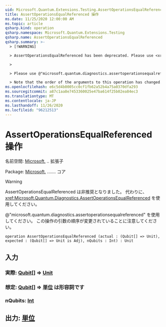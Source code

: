 ```yaml
---
uid: Microsoft.Quantum.Extensions.Testing.AssertOperationsEqualReferenced
title: AssertOperationsEqualReferenced 操作
ms.date: 11/25/2020 12:00:00 AM
ms.topic: article
qsharp.kind: operation
qsharp.namespace: Microsoft.Quantum.Extensions.Testing
qsharp.name: AssertOperationsEqualReferenced
qsharp.summary: >-
  > [!WARNING]

  > AssertOperationsEqualReferenced has been deprecated. Please use <xref:Microsoft.Quantum.Diagnostics.AssertOperationsEqualReferenced> instead.

  >

  > Please use @"microsoft.quantum.diagnostics.assertoperationsequalreferenced".

  > Note that the order of the arguments to this operation has changed.
ms.openlocfilehash: e6c5d4b0005cc0cf1fb62a52b4a75a0370dfa293
ms.sourcegitcommit: a87c1aa8e7453360025e47ba614f25b02ea84ec3
ms.translationtype: MT
ms.contentlocale: ja-JP
ms.lasthandoff: 11/26/2020
ms.locfileid: "96212513"
---
```

# <a name="assertoperationsequalreferenced-operation"></a>AssertOperationsEqualReferenced 操作

名前空間: [Microsoft.](xref:Microsoft.Quantum.Extensions.Testing) .. 拡張子

Package: [Microsoft.](https://nuget.org/packages/Microsoft.Quantum.QSharp.Core) ....... コア


> [!WARNING]
> AssertOperationsEqualReferenced は非推奨となりました。 代わりに、<xref:Microsoft.Quantum.Diagnostics.AssertOperationsEqualReferenced> を使用してください。
>
> @"microsoft.quantum.diagnostics.assertoperationsequalreferenced" を使用してください。
> この操作の引数の順序が変更されていることに注意してください。



```qsharp
operation AssertOperationsEqualReferenced (actual : (Qubit[] => Unit), expected : (Qubit[] => Unit is Adj), nQubits : Int) : Unit
```


## <a name="input"></a>入力

### <a name="actual--qubit--unit"></a>実際: [Qubit](xref:microsoft.quantum.lang-ref.qubit)[] => [Unit](xref:microsoft.quantum.lang-ref.unit) 




### <a name="expected--qubit--unit--is-adj"></a>想定: [Qubit](xref:microsoft.quantum.lang-ref.qubit)[] => [単位](xref:microsoft.quantum.lang-ref.unit)  は形容詞です




### <a name="nqubits--int"></a>nQubits: [Int](xref:microsoft.quantum.lang-ref.int)





## <a name="output--unit"></a>出力: [単位](xref:microsoft.quantum.lang-ref.unit)

